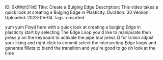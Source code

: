 ID: 9kiWdrS1lnE
Title: Create a Bulging Edge
Description: This video takes a quick look at creating a Bulging Edge in Plasticity.
Duration: 30
Version: 
Uploaded: 2023-05-04
Tags: unsorted

yum yum Floyd here with a quick look at
creating a bulging Edge in plasticity
start by selecting The Edge Loop you'd
like to manipulate then press p on the
keyboard to activate the pipe tool press
Q for Union adjust your liking and right
click to commit select the intersecting
Edge loops and generate fillets to blend
the transition and you're good to go oh
look at the time
